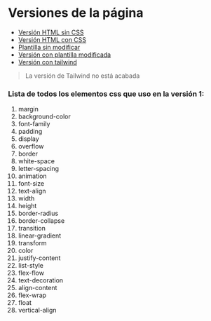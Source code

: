 # Versiones de la página

- [Versión HTML sin CSS](https://amelych.github.io/v0/index.html)
- [Versión HTML con CSS](https://amelych.github.io/v1/index.html)
- [Plantilla sin modificar](https://amelych.github.io/v2.1/index.html)
- [Versión con plantilla modificada](https://amelych.github.io/v2.2/index.html)
- [Versión con tailwind](https://amelych.github.io/tailwind/index.html)
> La versión de Tailwind no está acabada
### Lista de todos los elementos css que uso en la versión 1:
1. margin
2. background-color
3. font-family
4. padding
5. display
6. overflow
7. border
8. white-space
9. letter-spacing
10. animation
11. font-size
12. text-align
13. width
14. height
15. border-radius
16. border-collapse
17. transition
18. linear-gradient
19. transform
20. color
21. justify-content
22. list-style
23. flex-flow
24. text-decoration
25. align-content
26. flex-wrap
27. float
28. vertical-align

